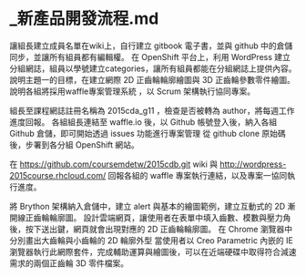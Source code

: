 # _新產品開發流程.md

讓組長建立成員名單在wiki上，自行建立 gitbook 電子書，並與 github 中的倉儲同步，並讓所有組員都有編輯權。
在 OpenShift 平台上，利用 WordPress 建立分組網誌，組員以學號建立categories，讓所有組員都能在分組網誌上提供內容。
說明主題一的目標，在建立網際 2D 正齒輪輪廓繪圖與 3D 正齒輪參數零件繪圖。
說明各組將採用waffle專案管理系統 ，以 Scrum 架構執行協同專案。

組長至課程網誌註冊名稱為 2015cda_g11 ，檢查是否被轉為 author，將每週工作進度回報。
各組組長連結至 waffle.io 後，以 Github 帳號登入後，納入各組 Github 倉儲，即可開始透過 issues 功能進行專案管理 
從 github clone 原始碼後，步署到各分組 OpenShift 網站。

在 https://github.com/coursemdetw/2015cdb.git wiki 與 http://wordpress-2015course.rhcloud.com/ 回報各組的 waffle 專案執行連結，以及專案一協同執行進度。

將 Brython 架構納入倉儲中，建立 alert 與基本的繪圖範例，建立互動式的 2D 漸開線正齒輪輪廓圖。
設計雲端網頁，讓使用者在表單中填入齒數、模數與壓力角後，按下送出鍵，網頁就會出現對應的 2D 正齒輪輪廓圖。
在 Chrome 瀏覽器中分別畫出大齒輪與小齒輪的 2D 輪廓外型
當使用者以 Creo Parametric 內嵌的 IE 瀏覽器執行此網際套件，完成輔助運算與繪圖後，可以在近端硬碟中取得符合減速需求的兩個正齒輪 3D 零件檔案。
